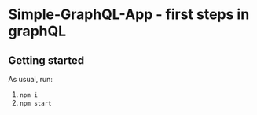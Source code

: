 # Simple-GraphQL-App - first steps in graphQL 

## Getting started
As usual, run:
1. `npm i`
1. `npm start`
